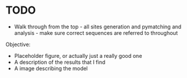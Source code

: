 # TODO

- Walk through from the top - all sites generation and pymatching and analysis - make sure correct sequences are referred to throughout




Objective:
- Placeholder figure, or actually just a really good one
- A description of the results that I find
- A image describing the model

